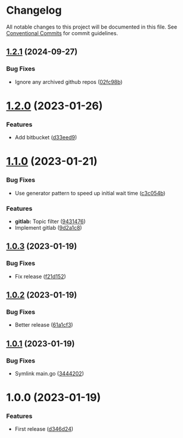 # Changelog

All notable changes to this project will be documented in this file. See
[Conventional Commits](https://conventionalcommits.org) for commit guidelines.

## [1.2.1](https://github.com/stenic/docmerge/compare/v1.2.0...v1.2.1) (2024-09-27)


### Bug Fixes

* Ignore any archived github repos ([02fc98b](https://github.com/stenic/docmerge/commit/02fc98bec791467a02e55ecd3e533411515efb11))

# [1.2.0](https://github.com/stenic/docmerge/compare/v1.1.0...v1.2.0) (2023-01-26)


### Features

* Add bitbucket ([d33eed9](https://github.com/stenic/docmerge/commit/d33eed920a8932dc38b317a537eb44b05fde0f0d))

# [1.1.0](https://github.com/stenic/docmerge/compare/v1.0.3...v1.1.0) (2023-01-21)


### Bug Fixes

* Use generator pattern to speed up initial wait time ([c3c054b](https://github.com/stenic/docmerge/commit/c3c054b1f252a3916222d10df7dd54f1615579df))


### Features

* **gitlab:** Topic filter ([9431476](https://github.com/stenic/docmerge/commit/9431476e7f0b31e90769563d93c4278392d85c51))
* Implement gitlab ([9d2a1c8](https://github.com/stenic/docmerge/commit/9d2a1c85bb729709f016fbce81b264854e4d1f47))

## [1.0.3](https://github.com/stenic/docmerge/compare/v1.0.2...v1.0.3) (2023-01-19)


### Bug Fixes

* Fix release ([f21d152](https://github.com/stenic/docmerge/commit/f21d1527638fb5c0dd094b198dc0be5ef5a20831))

## [1.0.2](https://github.com/stenic/docmerge/compare/v1.0.1...v1.0.2) (2023-01-19)


### Bug Fixes

* Better release ([61a1cf3](https://github.com/stenic/docmerge/commit/61a1cf3ab0db4862fbc04f525b6388475566852c))

## [1.0.1](https://github.com/stenic/docmerge/compare/v1.0.0...v1.0.1) (2023-01-19)


### Bug Fixes

* Symlink main.go ([3444202](https://github.com/stenic/docmerge/commit/3444202c593505436e75cdbadea20d47586a0300))

# 1.0.0 (2023-01-19)


### Features

* First release ([d346d24](https://github.com/stenic/docmerge/commit/d346d240ec68f5de18b313ec038d55c36b246c00))
